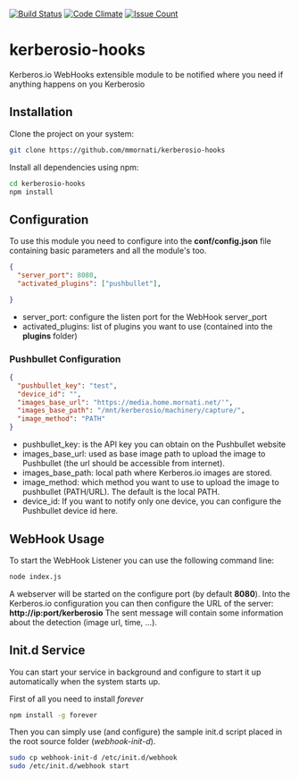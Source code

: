 [![Build Status](https://travis-ci.org/mmornati/kerberosio-hooks.svg?branch=master)](https://travis-ci.org/mmornati/kerberosio-hooks) [![Code Climate](https://codeclimate.com/github/mmornati/kerberosio-hooks/badges/gpa.svg)](https://codeclimate.com/github/mmornati/kerberosio-hooks) [![Issue Count](https://codeclimate.com/github/mmornati/kerberosio-hooks/badges/issue_count.svg)](https://codeclimate.com/github/mmornati/kerberosio-hooks)

# kerberosio-hooks
Kerberos.io WebHooks extensible module to be notified where you need if anything happens on you Kerberosio

## Installation
Clone the project on your system:

```bash
git clone https://github.com/mmornati/kerberosio-hooks
```

Install all dependencies using npm:

```bash
cd kerberosio-hooks
npm install
```

## Configuration
To use this module you need to configure into the **conf/config.json** file containing basic parameters and all the module's too.

```json
{
  "server_port": 8080,
  "activated_plugins": ["pushbullet"],

}
```

* server_port: configure the listen port for the WebHook server_port
* activated_plugins: list of plugins you want to use (contained into the **plugins** folder)

### Pushbullet Configuration

```json
{
  "pushbullet_key": "test",
  "device_id": "",
  "images_base_url": "https://media.home.mornati.net/'",
  "images_base_path": "/mnt/kerberosio/machinery/capture/",
  "image_method": "PATH"
}
```

* pushbullet_key: is the API key you can obtain on the Pushbullet website
* images_base_url: used as base image path to upload the image to Pushbullet (the url should be accessible from internet).
* images_base_path: local path where Kerberos.io images are stored.
* image_method: which method you want to use to upload the image to pushbullet (PATH/URL). The default is the local PATH.
* device_id: If you want to notify only one device, you can configure the Pushbullet device id here.


## WebHook Usage
To start the WebHook Listener you can use the following command line:

```bash
node index.js
```

A webserver will be started on the configure port (by default **8080**).
Into the Kerberos.io configuration you can then configure the URL of the server: **http://ip:port/kerberosio**
The sent message will contain some information about the detection (image url, time, ...).

## Init.d Service
You can start your service in background and configure to start it up automatically when the system starts up.

First of all you need to install *forever*

```bash
npm install -g forever
```

Then you can simply use (and configure) the sample init.d script placed in the root source folder (*webhook-init-d*).

```bash
sudo cp webhook-init-d /etc/init.d/webhook
sudo /etc/init.d/webhook start
```
